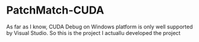 # PatchMatch-CUDA
As far as I know, CUDA Debug on Windows platform is only well supported by Visual Studio.
So this is the project I actuallu developed the project
